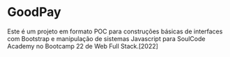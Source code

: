 # GoodPay
 Este é um projeto em formato POC para construções básicas de interfaces com Bootstrap e manipulação de sistemas Javascript para SoulCode Academy no Bootcamp 22 de Web Full Stack.[2022]
